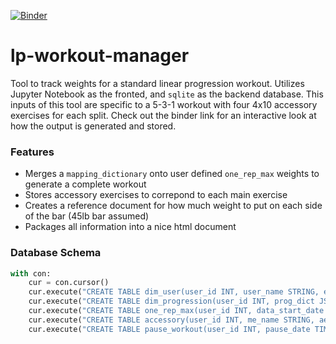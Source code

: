 [![Binder](https://mybinder.org/badge.svg)](https://mybinder.org/v2/gh/andmatt/lp-workout-manager/master)

# lp-workout-manager
Tool to track weights for a standard linear progression workout. Utilizes Jupyter Notebook as the fronted, and `sqlite` as the backend database. This inputs of this tool are specific to a 5-3-1 workout with four 4x10 accessory exercises for each split. Check out the binder link for an interactive look at how the output is generated and stored.

### Features
* Merges a `mapping_dictionary` onto user defined `one_rep_max` weights to generate a complete workout
* Stores accessory exercises to correpond to each main exercise
* Creates a reference document for how much weight to put on each side of the bar (45lb bar assumed)
* Packages all information into a nice html document

### Database Schema
```python
with con:
    cur = con.cursor() 
    cur.execute("CREATE TABLE dim_user(user_id INT, user_name STRING, email STRING)")
    cur.execute("CREATE TABLE dim_progression(user_id INT, prog_dict JSON)")
    cur.execute("CREATE TABLE one_rep_max(user_id INT, data_start_date TIMESTAMP, data_end_date TIMESTAMP, orm_dict JSON, publish_time TIMESTAMP)")
    cur.execute("CREATE TABLE accessory(user_id INT, me_name STRING, ae_name STRING, ae_weight FLOAT, sets INT, reps INT, publish_time TIMESTAMP)")
    cur.execute("CREATE TABLE pause_workout(user_id INT, pause_date TIMESTAMP DEFAULT '2999-12-31 23:59:59', pause_flag BOOLEAN DEFAULT False)")
```

